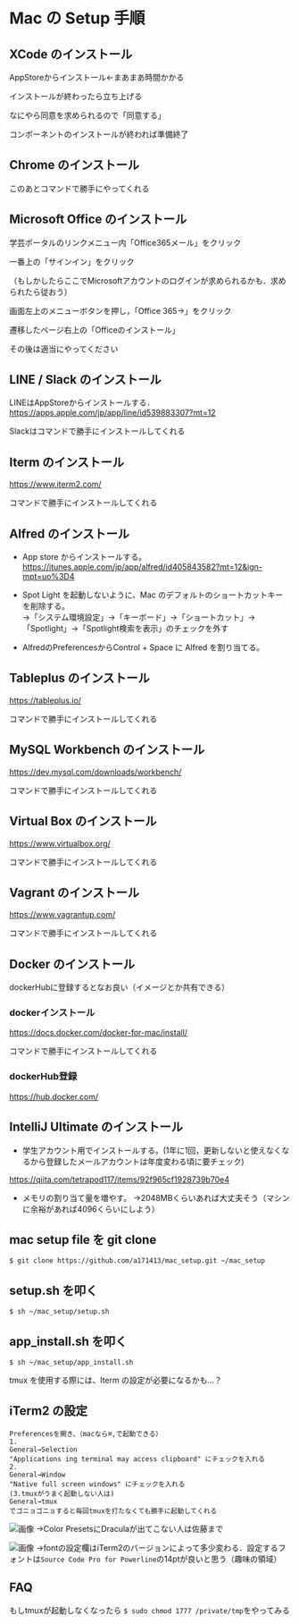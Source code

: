 # Mac の Setup 手順

## XCode のインストール

AppStoreからインストール←まあまあ時間かかる

インストールが終わったら立ち上げる

なにやら同意を求められるので「同意する」

コンポーネントのインストールが終われば準備終了

## Chrome のインストール

このあとコマンドで勝手にやってくれる

## Microsoft Office のインストール

学芸ポータルのリンクメニュー内「Office365メール」をクリック

一番上の「サインイン」をクリック

（もしかしたらここでMicrosoftアカウントのログインが求められるかも．求められたら従おう）

画面左上のメニューボタンを押し，「Office 365→」をクリック

遷移したページ右上の「Officeのインストール」

その後は適当にやってください

## LINE / Slack のインストール

LINEはAppStoreからインストールする．https://apps.apple.com/jp/app/line/id539883307?mt=12

Slackはコマンドで勝手にインストールしてくれる

## Iterm のインストール

https://www.iterm2.com/

コマンドで勝手にインストールしてくれる

## Alfred のインストール

- App store からインストールする。
  https://itunes.apple.com/jp/app/alfred/id405843582?mt=12&ign-mpt=uo%3D4

- Spot Light を起動しないように、Mac のデフォルトのショートカットキーを削除する。<br />
 →「システム環境設定」→「キーボード」→「ショートカット」→「Spotlight」→「Spotlight検索を表示」のチェックを外す

- AlfredのPreferencesからControl + Space に Alfred を割り当てる。

## Tableplus のインストール

https://tableplus.io/

コマンドで勝手にインストールしてくれる

## MySQL Workbench のインストール

https://dev.mysql.com/downloads/workbench/

コマンドで勝手にインストールしてくれる


## Virtual Box のインストール

https://www.virtualbox.org/

コマンドで勝手にインストールしてくれる

## Vagrant のインストール

https://www.vagrantup.com/

コマンドで勝手にインストールしてくれる

## Docker のインストール
dockerHubに登録するとなお良い（イメージとか共有できる）

###  dockerインストール

https://docs.docker.com/docker-for-mac/install/

コマンドで勝手にインストールしてくれる
  
### dockerHub登録

https://hub.docker.com/

## IntelliJ Ultimate のインストール

- 学生アカウント用でインストールする。(1年に1回，更新しないと使えなくなるから登録したメールアカウントは年度変わる頃に要チェック)

https://qiita.com/tetrapod117/items/92f965cf1928739b70e4

- メモリの割り当て量を増やす。 
→2048MBくらいあれば大丈夫そう（マシンに余裕があれば4096くらいにしよう）

## mac setup file を git clone

`$ git clone https://github.com/a171413/mac_setup.git ~/mac_setup`

## setup.sh を叩く

`$ sh ~/mac_setup/setup.sh`

## app_install.sh を叩く

`$ sh ~/mac_setup/app_install.sh`

tmux を使用する際には、Iterm の設定が必要になるかも…？

## iTerm2 の設定　


```
Preferencesを開き、（macなら⌘,で起動できる） 
1.
General→Selection
"Applications ing terminal may access clipboard" にチェックを入れる
2.
General→Window
"Native full screen windows" にチェックを入れる
(3.tmuxがうまく起動しない人は)
General→tmux
でゴニョゴニョすると毎回tmuxを打たなくても勝手に起動してくれる
```


![画像](https://user-images.githubusercontent.com/21353481/55887806-2d7a2d00-5be9-11e9-8879-d8f704e626c2.png)
→Color PresetsにDraculaが出てこない人は佐藤まで

![画像](https://user-images.githubusercontent.com/21353481/55887838-3cf97600-5be9-11e9-91da-8bb775606f02.png)
→fontの設定欄はiTerm2のバージョンによって多少変わる．設定するフォントは`Source Code Pro for Powerline`の14ptが良いと思う（趣味の領域）

## FAQ
もしtmuxが起動しなくなったら
`$ sudo chmod 1777 /private/tmp`をやってみる

